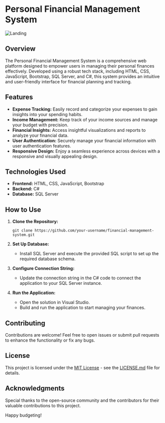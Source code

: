 # Personal Financial Management System

![Landing](https://github.com/kemerya/library/assets/123075499/13f0d72c-5571-4446-9085-664a999f11c1)


## Overview

The Personal Financial Management System is a comprehensive web platform designed to empower users in managing their personal finances effectively. Developed using a robust tech stack, including HTML, CSS, JavaScript, Bootstrap, SQL Server, and C#, this system provides an intuitive and user-friendly interface for financial planning and tracking.

## Features

- **Expense Tracking:** Easily record and categorize your expenses to gain insights into your spending habits.
- **Income Management:** Keep track of your income sources and manage your budget with precision.
- **Financial Insights:** Access insightful visualizations and reports to analyze your financial data.
- **User Authentication:** Securely manage your financial information with user authentication features.
- **Responsive Design:** Enjoy a seamless experience across devices with a responsive and visually appealing design.

## Technologies Used

- **Frontend:** HTML, CSS, JavaScript, Bootstrap
- **Backend:** C#
- **Database:** SQL Server

## How to Use

1. **Clone the Repository:**
   ```
   git clone https://github.com/your-username/financial-management-system.git
   ```

2. **Set Up Database:**
   - Install SQL Server and execute the provided SQL script to set up the required database schema.

3. **Configure Connection String:**
   - Update the connection string in the C# code to connect the application to your SQL Server instance.

4. **Run the Application:**
   - Open the solution in Visual Studio.
   - Build and run the application to start managing your finances.

## Contributing

Contributions are welcome! Feel free to open issues or submit pull requests to enhance the functionality or fix any bugs.

## License

This project is licensed under the [MIT License](LICENSE.md) - see the [LICENSE.md](LICENSE.md) file for details.

## Acknowledgments

Special thanks to the open-source community and the contributors for their valuable contributions to this project.

Happy budgeting!
